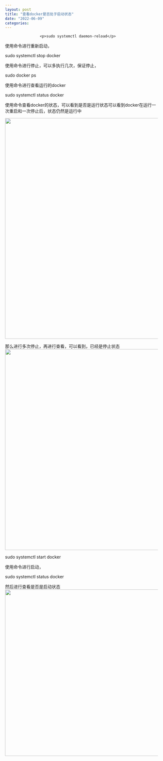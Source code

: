 ```yaml
---
layout: post
title: "查看docker是否处于启动状态"
date: "2022-06-09"
categories: 
---
```


                    <p>sudo systemctl daemon-reload</p> 
<p>使用命令进行重新启动，</p> 
<p>sudo systemctl stop docker</p> 
<p>使用命令进行停止，可以多执行几次，保证停止，</p> 
<p>sudo docker ps</p> 
<p>使用命令进行查看运行的docker</p> 
<p>sudo systemctl status docker</p> 
<p>使用命令查看docker的状态，可以看到是否是运行状态可以看到docker在运行一次重启和一次停止后，状态仍然是运行中</p> 
<p><img alt="" height="728" src="https://img-blog.csdnimg.cn/8d6550a6ca7a43d68d623dcc428d8d6a.png" width="1200"></p> 
<p>那么进行多次停止，再进行查看，可以看到，已经是停止状态<img alt="" height="663" src="https://img-blog.csdnimg.cn/97e2c9fd0abe46d98a84addbdfc89b73.png" width="1200"></p> 
<p>sudo systemctl start docker</p> 
<p>使用命令进行启动，</p> 
<p>sudo systemctl status docker </p> 
<p>然后进行查看是否是启动状态<img alt="" height="549" src="https://img-blog.csdnimg.cn/e8a1a085fd5f4efdbf231207f2b8cb22.png" width="1200"></p>
                

